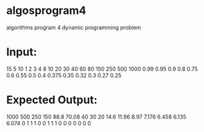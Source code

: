 # algosprogram4
algorithms program 4 dynamic programming problem 


# Input: 

15 5 10
1 2 3 4 8 10 20 30 40 60 80 150 250 500 1000
0.99 0.95 0.9 0.8 0.75 0.6 0.55 0.5 0.4 0.375 0.35 0.32 0.3 0.27 0.25

# Expected Output: 
1000 500 250 150 88.8 70.08 40 30 20 14.6 11.96 8.97 7.176 6.458 6.135 6.074 0 1 1 1 0 0 1 1 1 0 0 0 0 0 0 0 